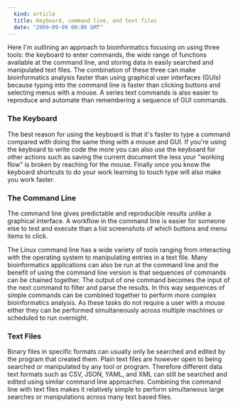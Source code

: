 ```yaml
---
  kind: article
  title: Keyboard, command line, and text files
  date: "2009-09-09 00:00 GMT"
---
```


Here I'm outlining an approach to bioinformatics focusing on using three tools:
the keyboard to enter commands, the wide range of functions available at the
command line, and storing data in easily searched and manipulated text files.
The combination of these three can make bioinformatics analysis faster than
using graphical user interfaces (GUIs) because typing into the command line is
faster than clicking buttons and selecting menus with a mouse. A series text
commands is also easier to reproduce and automate than remembering a sequence
of GUI commands.

### The Keyboard

The best reason for using the keyboard is that it's faster to type a command
compared with doing the same thing with a mouse and GUI. If you're using the
keyboard to write code the more you can also use the keyboard for other actions
such as saving the current document the less your "working flow" is broken by
reaching for the mouse. Finally once you know the keyboard shortcuts to do your
work learning to touch type will also make you work faster.

### The Command Line

The command line gives predictable and reproducible results unlike a graphical
interface. A workflow in the command line is easier for someone else to test
and execute than a list screenshots of which buttons and menu items to click.

The Linux command line has a wide variety of tools ranging from interacting
with the operating system to manipulating entries in a text file. Many
bioinformatics applications can also be run at the command line and the benefit
of using the command line version is that sequences of commands can be chained
together. The output of one command becomes the input of the next command to
filter and parse the results. In this way sequences of simple commands can be
combined together to perform more complex bioinformatics analysis. As these
tasks do not require a user with a mouse either they can be performed
simultaneously across multiple machines or scheduled to run overnight.

### Text Files

Binary files in specific formats can usually only be searched and edited by the
program that created them. Plain text files are however open to being searched
or manipulated by any tool or program. Therefore different data text formats
such as CSV, JSON, YAML, and XML can still be searched and edited using similar
command line approaches. Combining the command line with text files makes it
relatively simple to perform simultaneous large searches or manipulations
across many text based files.
